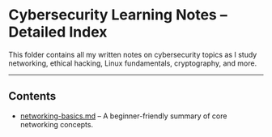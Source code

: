 # Cybersecurity Learning Notes – Detailed Index

This folder contains all my written notes on cybersecurity topics as I study networking, ethical hacking, Linux fundamentals, cryptography, and more.

---

## Contents

- [networking-basics.md](networking-basics.md) – A beginner-friendly summary of core networking concepts.
